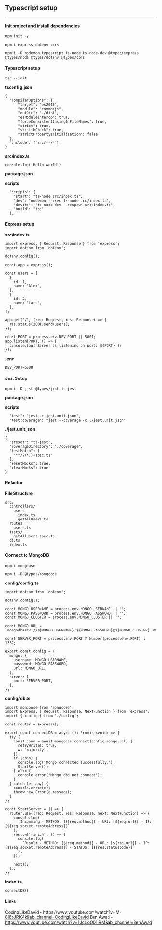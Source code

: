 ## Typescript setup
---

#### Init project and install dependencies
```
npm init -y
```

```
npm i express dotenv cors 
```

```
npm i -D nodemon typescript ts-node ts-node-dev @types/express @types/node @types/dotenv @types/cors
```

#### Typescript setup

```
tsc --init
```

**tsconfig.json**

```
{
  "compilerOptions": {
      "target": "es2016",
      "module": "commonjs",
      "outDir": "./dist",
      "esModuleInterop": true,
      "forceConsistentCasingInFileNames": true,
      "strict": true,
      "skipLibCheck": true,
      "strictPropertyInitialization": false
  },
  "include": ["src/**/*"]
}
```

**src/index.ts**

```
console.log('Hello world')
```

**package.json**

**scripts**

```
  "scripts": {
    "start": "ts-node src/index.ts",
    "dev": "nodemon --exec ts-node src/index.ts",
    "dev:ts": "ts-node-dev --respawn src/index.ts",
    "build": "tsc"
  },
```

#### Express setup

**src/index.ts**

```
import express, { Request, Response } from 'express';
import dotenv from 'dotenv';

dotenv.config();

const app = express();

const users = [
  {
    id: 1,
    name: 'Alex',
  },
  {
    id: 2,
    name: 'Lars',
  },
];

app.get('/', (req: Request, res: Response) => {
  res.status(200).send(users);
});

const PORT = process.env.DEV_PORT || 5001;
app.listen(PORT, () => {
  console.log(`Server is listening on port: ${PORT}`);
});
```

**.env**

```
DEV_PORT=5000
```

#### Jest Setup

```
npm i -D jest @types/jest ts-jest
```

**package.json**

**scripts**

```
  "test": "jest -c jest.unit.json",
  "test:coverage": "jest --coverage -c ./jest.unit.json"
```

**./jest.unit.json**

```
{
  "preset": "ts-jest",
  "coverageDirectory": "./coverage",
  "testMatch": [
    "**/?(*.)+spec.ts"
  ],
  "resetMocks": true,
  "clearMocks": true
}
```

#### Refactor

**File Structure**

```
src/
  controllers/
    users
      index.ts
      getAllUsers.ts
  routes
    users.ts
  tests/
    getAllUsers.spec.ts
  db.ts
  index.ts
```

#### Connect to MongoDB

```
npm i mongoose
```

```
npm i -D @types/mongoose
```

**config/config.ts**

```
import dotenv from 'dotenv';

dotenv.config();

const MONGO_USERNAME = process.env.MONGO_USERNAME || '';
const MONGO_PASSWORD = process.env.MONGO_PASSWORD || '';
const MONGO_CLUSTER = process.env.MONGO_CLUSTER || '';

const MONGO_URL = `mongodb+srv://${MONGO_USERNAME}:${MONGO_PASSWORD}@${MONGO_CLUSTER}.um3kq.mongodb.net/musicdb`;

const SERVER_PORT = process.env.PORT ? Number(process.env.PORT) : 1337;

export const config = {
  mongo: {
    username: MONGO_USERNAME,
    password: MONGO_PASSWORD,
    url: MONGO_URL,
  },
  server: {
    port: SERVER_PORT,
  },
};
```

**config/db.ts**

```
import mongoose from 'mongoose';
import Express, { Request, Response, NextFunction } from 'express';
import { config } from './config';

const router = Express();

export const connectDB = async (): Promise<void> => {
  try {
    const conn = await mongoose.connect(config.mongo.url, {
      retryWrites: true,
      w: 'majority',
    });
    if (conn) {
      console.log('Mongo connected successfully.');
      StartServer();
    } else {
      console.error('Mongo did not connect');
    }
  } catch (e: any) {
    console.error(e);
    throw new Error(e.message);
  }
};

const StartServer = () => {
  router.use((req: Request, res: Response, next: NextFunction) => {
    console.log(
      `Incomming - METHOD: [${req.method}] - URL: [${req.url}] - IP: [${req.socket.remoteAddress}]`
    );
    res.on('finish', () => {
      console.log(
        `Result - METHOD: [${req.method}] - URL: [${req.url}] - IP: [${req.socket.remoteAddress}] - STATUS: [${res.statusCode}]`
      );
    });

    next();
  });
};
```

**index.ts**

```
connectDB()
```


#### Links

CodingLikeDavid - https://www.youtube.com/watch?v=M-8i6bJRK4k&ab_channel=CodingLikeDavid
Ben Awad - https://www.youtube.com/watch?v=1UcLoOD1lRM&ab_channel=BenAwad